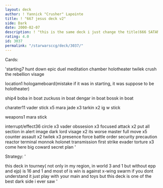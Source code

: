 ```yaml
---
layout: deck
author: ! Yannick "Crusher" Lapointe
title: ! "667 jesus deck v2"
side: Dark
date: 2000-02-07
description: ! "this is the same deck i just change the title(666 SATAN deck)"
rating: 4.0
id: 3037
permalink: "/starwarsccg/deck/3037/"
---
```

Cards: 

'starting7
hunt down
epic duel
meditation chamber
holotheater
twilek
crush the rebellion
visage

location1
hologameboard(mistake if it was in starting, it was suppose to be holotheater)

ship4
boba in boat
zuckuss in boat
dengar in boat
bossk in boat

charater11
vader stick x5
mara jade x3
tarkin x2
ig w stick

weapons1
mara stick

interrupt/effect36
circle x3
vader obssesion x3
focused attack x2
put all section in alert
image dark lord
visage x2
its worse
master full move x5
counter assault x2
twilek x3
presence force
battle order
security precaution
reactor terminal
monnok
holonet transmission
first strike
evader
torture x3
come here big coward
secret plan '

Strategy: '

this deck in tourney( not only in my region, in world 3 and 1 but without epp and ejp)
is 16 and 1
and most of is win is against x-wing swarm
if you dont understand it just play with your main and toys
but this deck is one of the best dark side i ever saw
'
